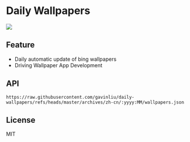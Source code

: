 # Daily Wallpapers
  
![](https://www.bing.com/th?id=OHR.CadizSpain_ZH-CN0032172399_UHD.jpg)

## Feature

- Daily automatic update of bing wallpapers
- Driving Wallpaper App Development

## API

```
https://raw.githubusercontent.com/gavinliu/daily-wallpapers/refs/heads/master/archives/zh-cn/:yyyy:MM/wallpapers.json
```

## License

MIT
  